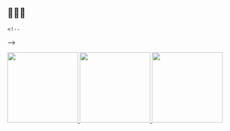 ## 🙉🙉🙉
```
<!--
```
-->

<a href="https://github.com/Sebastian-Morua">
  <img height="160em" src="https://github-readme-stats.vercel.app/api?username=Sebastian-Morua">
  <img height="160em" src="https://github-readme-stats.vercel.app/api/top-langs/?username=Sebastian-Morua">
<a
href="https://github.com/Sebastian-Morua">
 <img height="160em" src="https://images.app.goo.gl/Dg98KyYPXfZWMTqC6">
 

